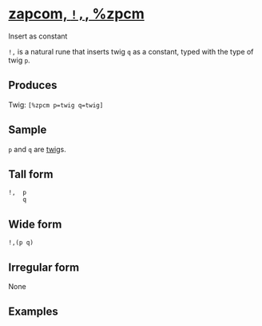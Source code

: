 [zapcom, `!,`, %zpcm](#zpcm)
============================

Insert as constant

`!,` is a natural rune that inserts twig `q` as a constant, typed with
the type of twig `p`.

Produces
--------

Twig: `[%zpcm p=twig q=twig]`

Sample
------

`p` and `q` are [twig]()s.

Tall form
---------

    !,  p
        q

Wide form
---------

    !,(p q)

Irregular form
--------------

None

Examples
--------
